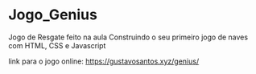 # Jogo_Genius

Jogo de Resgate feito na aula Construindo o seu primeiro jogo de naves com HTML, CSS e Javascript

link para o jogo online:
https://gustavosantos.xyz/genius/
